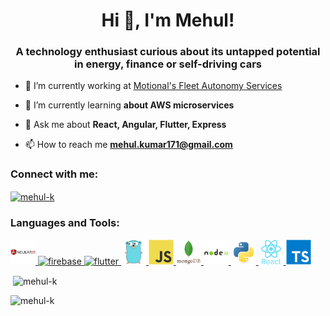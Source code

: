 <h1 align="center">Hi 👋, I'm Mehul!</h1>
<h3 align="center">A technology enthusiast curious about its untapped potential in energy, finance or self-driving cars</h3>

- 🔭 I’m currently working at [Motional's Fleet Autonomy Services](https://github.com/nutonomy)

- 🌱 I’m currently learning **about AWS microservices**

- 💬 Ask me about **React, Angular, Flutter, Express**

- 📫 How to reach me **mehul.kumar171@gmail.com**

<h3 align="left">Connect with me:</h3>
<p align="left">
<a href="https://linkedin.com/in/mehul-k" target="blank"><img align="center" src="https://img.shields.io/badge/LinkedIn-0077B5?style=for-the-badge&logo=linkedin&logoColor=white" alt="mehul-k"\ /></a>
</p>

<h3 align="left">Languages and Tools:</h3>
<p align="left"> <a href="https://angular.io" target="_blank"> <img src="https://raw.githubusercontent.com/devicons/devicon/master/icons/angularjs/angularjs-original-wordmark.svg" alt="angularjs" width="40" height="40"/> </a> <a href="https://firebase.google.com/" target="_blank"> <img src="https://www.vectorlogo.zone/logos/firebase/firebase-icon.svg" alt="firebase" width="40" height="40"/> </a> <a href="https://flutter.dev" target="_blank"> <img src="https://www.vectorlogo.zone/logos/flutterio/flutterio-icon.svg" alt="flutter" width="40" height="40"/> </a> <a href="https://golang.org" target="_blank"> <img src="https://raw.githubusercontent.com/devicons/devicon/master/icons/go/go-original.svg" alt="go" width="40" height="40"/> </a> <a href="https://developer.mozilla.org/en-US/docs/Web/JavaScript" target="_blank"> <img src="https://raw.githubusercontent.com/devicons/devicon/master/icons/javascript/javascript-original.svg" alt="javascript" width="40" height="40"/> </a> <a href="https://www.mongodb.com/" target="_blank"> <img src="https://raw.githubusercontent.com/devicons/devicon/master/icons/mongodb/mongodb-original-wordmark.svg" alt="mongodb" width="40" height="40"/> </a> <a href="https://nodejs.org" target="_blank"> <img src="https://raw.githubusercontent.com/devicons/devicon/master/icons/nodejs/nodejs-original-wordmark.svg" alt="nodejs" width="40" height="40"/> </a> <a href="https://www.python.org" target="_blank"> <img src="https://raw.githubusercontent.com/devicons/devicon/master/icons/python/python-original.svg" alt="python" width="40" height="40"/> </a> <a href="https://reactjs.org/" target="_blank"> <img src="https://raw.githubusercontent.com/devicons/devicon/master/icons/react/react-original-wordmark.svg" alt="react" width="40" height="40"/> </a> </a> <a href="https://www.typescriptlang.org/" target="_blank"> <img src="https://raw.githubusercontent.com/devicons/devicon/master/icons/typescript/typescript-original.svg" alt="typescript" width="40" height="40"/> </a> </p>

<p>&nbsp;<img align="center" src="https://github-readme-stats.vercel.app/api?username=mehul-k&show_icons=true&locale=en" alt="mehul-k" /></p>

<p align="left"> <img src="https://komarev.com/ghpvc/?username=mehul-k&label=Profile%20Views&color=0e75b6&style=flat" alt="mehul-k" /> </p>

